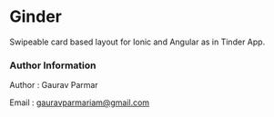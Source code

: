 Ginder
===================

Swipeable card based layout for Ionic and Angular as in Tinder App.

### Author Information ###

Author : Gaurav Parmar

Email : gauravparmariam@gmail.com


